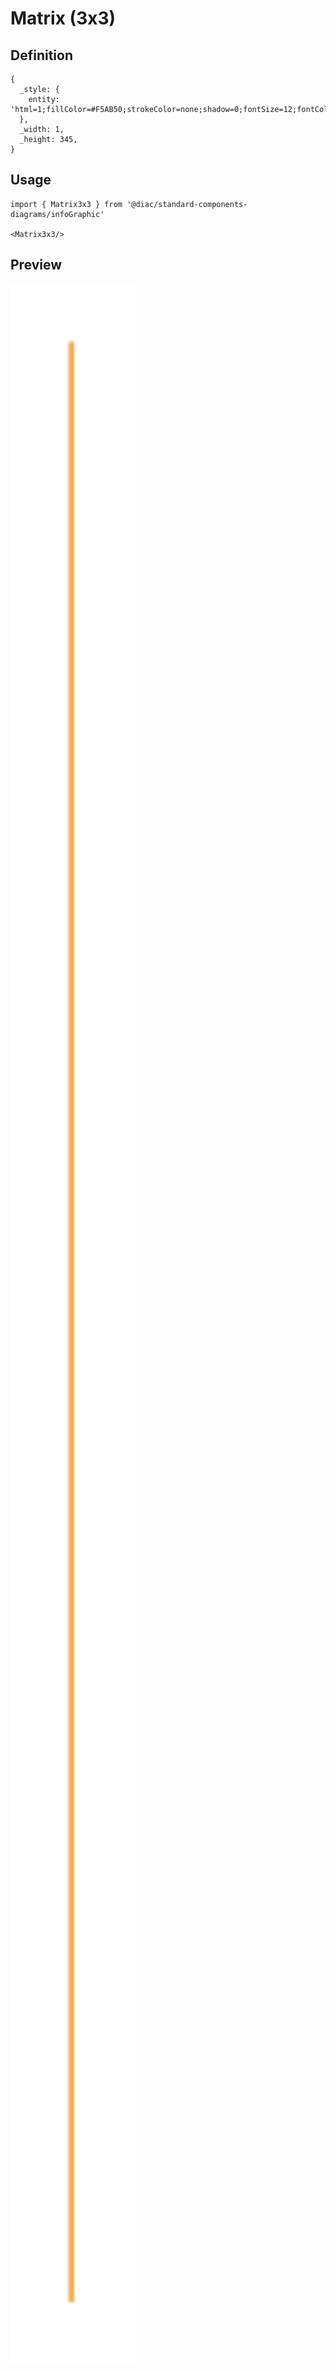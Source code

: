 # Matrix (3x3)

## Definition

```
{
  _style: { 
    entity: 'html=1;fillColor=#F5AB50;strokeColor=none;shadow=0;fontSize=12;fontColor=#FFFFFF;align=center;fontStyle=0;whiteSpace=wrap;rounded=0;',
  },
  _width: 1,
  _height: 345,
}
```

## Usage

```
import { Matrix3x3 } from '@diac/standard-components-diagrams/infoGraphic'

<Matrix3x3/>
```

## Preview

<img src="./matrix-3x3.png" width="200"/>
